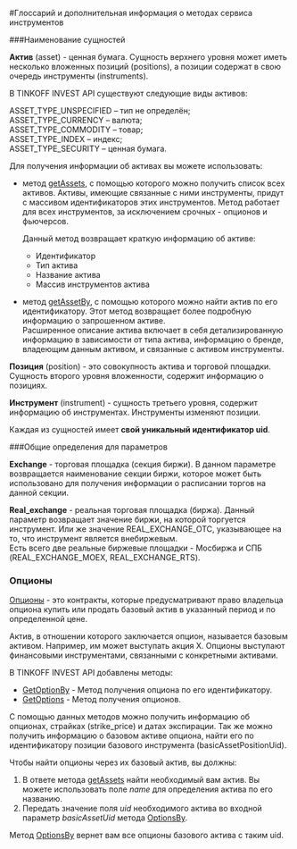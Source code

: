 #Глоссарий и дополнительная информация о методах сервиса инструментов

###Наименование сущностей

**Актив** (asset) - ценная бумага. Сущность верхнего уровня может иметь несколько вложенных позиций (positions),
а позиции содержат в свою очередь инструменты (instruments).

В TINKOFF INVEST API существуют следующие виды активов:

ASSET_TYPE_UNSPECIFIED – тип не определён;  
ASSET_TYPE_CURRENCY – валюта;  
ASSET_TYPE_COMMODITY – товар;  
ASSET_TYPE_INDEX – индекс;  
ASSET_TYPE_SECURITY – ценная бумага.  

Для получения информации об активах вы можете использовать:
- метод [getAssets](/investAPI/instruments/#getassets), с помощью которого можно получить список всех активов. Активы, имеющие связанные с ними инструменты, придут с массивом идентификаторов этих инструментов. Метод работает для всех инструментов, за исключением срочных - опционов и фьючерсов.

    Данный метод возвращает краткую информацию об активе: 

    * Идентификатор
    * Тип актива
    * Название актива
    * Массив инструментов актива


- метод [getAssetBy](/investAPI/instruments/#getassetby), с помощью которого можно найти актив по его идентификатору.
Этот метод возвращает более подробную информацию о запрошенном активе.  
 Расширенное описание актива включает в себя детализированную информацию в зависимости от типа актива, информацию о бренде, владеющим данным активом, и связанные с активом инструменты.

**Позиция** (position) - это совокупность актива и торговой площадки. Сущность второго уровня вложенности, содержит информацию о позициях.

**Инструмент** (instrument) - сущность третьего уровня, содержит информацию об инструментах. Инструменты изменяют позиции.

Каждая из сущностей имеет **свой уникальный идентификатор uid**. 


###Общие определения для параметров

**Exchange** - торговая площадка (секция биржи). В данном параметре возвращается наименование секции биржи, которое может быть использовано
для получения информации о расписании торгов на данной секции. 

**Real_exchange** - реальная торговая площадка (биржа). Данный параметр возвращает значение биржи, на которой торгуется инструмент.
Или же значение REAL_EXCHANGE_OTC, указывающее на то, что инструмент является внебиржевым.  
Есть всего две реальные биржевые площадки - Мосбиржа и СПБ (REAL_EXCHANGE_MOEX, REAL_EXCHANGE_RTS).


### Опционы

[Опционы](https://www.tinkoff.ru/invest/help/educate/high-risk/about/derivatives/?card=q1#:~:text=%D0%B1%D1%83%D0%B4%D0%B5%D1%82%20%D0%B7%D0%B0%D0%BA%D1%80%D1%8B%D1%82%D0%B0%20%D0%BF%D1%80%D0%B8%D0%BD%D1%83%D0%B4%D0%B8%D1%82%D0%B5%D0%BB%D1%8C%D0%BD%D0%BE.-,%D0%BE%D0%BF%D1%86%D0%B8%D0%BE%D0%BD%D1%8B,-%D0%AD%D1%82%D0%BE%20%D0%BA%D0%BE%D0%BD%D1%82%D1%80%D0%B0%D0%BA%D1%82%D1%8B%2C%20%D0%BA%D0%BE%D1%82%D0%BE%D1%80%D1%8B%D0%B5) - это контракты, которые предусматривают право владельца опциона купить или продать базовый актив в указанный период и по определенной цене.

Актив, в отношении которого заключается опцион, называется базовым активом. Например, им может выступать акция X. Опционы выступают финансовыми инструментами, связанными с конкретными активами. 

В TINKOFF INVEST API добавлены методы:

* [GetOptionBy](/investAPI/instruments/#optionby) - Метод получения опциона по его идентификатору.
* [GetOptions](/investAPI/instruments/#options) - Метод получения опционов.

С помощью данных методов можно получить информацию об опционах, страйках (strike_price) и датах экспирации. 
Так же можно получить информацию о базовом активе опциона, найти его по идентификатору позиции базового инструмента (basicAssetPositionUid).

Чтобы найти опционы через их базовый актив, вы должны:  
1. В ответе метода [getAssets](/investAPI/instruments/#getassets) найти необходимый вам актив. Вы можете использовать поле *name* для определения актива по его названию.
2. Передать значение поля *uid* необходимого актива во входной параметр *basicAssetUid* метода [OptionsBy](/investAPI/instruments/#optionsby).

Метод [OptionsBy](/investAPI/instruments/#optionsby) вернет вам все опционы базового актива с таким uid.